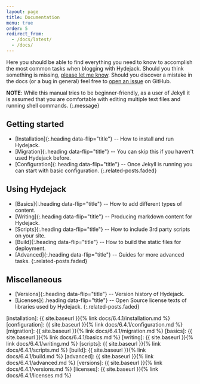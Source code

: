 ```yaml
---
layout: page
title: Documentation
menu: true
order: 5
redirect_from:
  - /docs/latest/
  - /docs/
---
```


Here you should be able to find everything you need to know to accomplish the most common tasks when blogging with Hydejack.
Should you think something is missing, [please let me know](mailto:mail@qwtel.com).
Should you discover a mistake in the docs (or a bug in general) feel free to [open an issue](https://github.com/qwtel/hydejack/issues) on GitHub.

**NOTE**: While this manual tries to be beginner-friendly, as a user of Jekyll it is assumed that you are comfortable with editing multiple text files and running shell commands.
{:.message}

## Getting started
* [Installation]{:.heading data-flip="title"} -- How to install and run Hydejack.
* [Migration]{:.heading data-flip="title"} -- You can skip this if you haven't used Hydejack before.
* [Configuration]{:.heading data-flip="title"} -- Once Jekyll is running you can start with basic configuration.
{:.related-posts.faded}

## Using Hydejack
* [Basics]{:.heading data-flip="title"} -- How to add different types of content.
* [Writing]{:.heading data-flip="title"} -- Producing markdown content for Hydejack.
* [Scripts]{:.heading data-flip="title"} -- How to include 3rd party scripts on your site.
* [Build]{:.heading data-flip="title"} -- How to build the static files for deployment.
* [Advanced]{:.heading data-flip="title"} -- Guides for more advanced tasks.
{:.related-posts.faded}

## Miscellaneous
* [Versions]{:.heading data-flip="title"} -- Version history of Hydejack.
* [Licenses]{:.heading data-flip="title"} -- Open Source license texts of libraries used by Hydejack.
{:.related-posts.faded}

[installation]: {{ site.baseurl }}{% link docs/6.4.1/installation.md %}
[configuration]: {{ site.baseurl }}{% link docs/6.4.1/configuration.md %}
[migration]: {{ site.baseurl }}{% link docs/6.4.1/migration.md %}
[basics]: {{ site.baseurl }}{% link docs/6.4.1/basics.md %}
[writing]: {{ site.baseurl }}{% link docs/6.4.1/writing.md %}
[scripts]: {{ site.baseurl }}{% link docs/6.4.1/scripts.md %}
[build]: {{ site.baseurl }}{% link docs/6.4.1/build.md %}
[advanced]: {{ site.baseurl }}{% link docs/6.4.1/advanced.md %}
[versions]: {{ site.baseurl }}{% link docs/6.4.1/versions.md %}
[licenses]: {{ site.baseurl }}{% link docs/6.4.1/licenses.md %}
